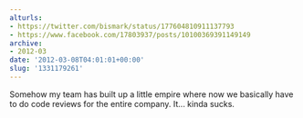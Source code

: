 ```yaml
---
alturls:
- https://twitter.com/bismark/status/177604810911137793
- https://www.facebook.com/17803937/posts/10100369391149149
archive:
- 2012-03
date: '2012-03-08T04:01:01+00:00'
slug: '1331179261'
---
```


Somehow my team has built up a little empire where now we basically have to do code reviews for the entire company. It... kinda sucks.

